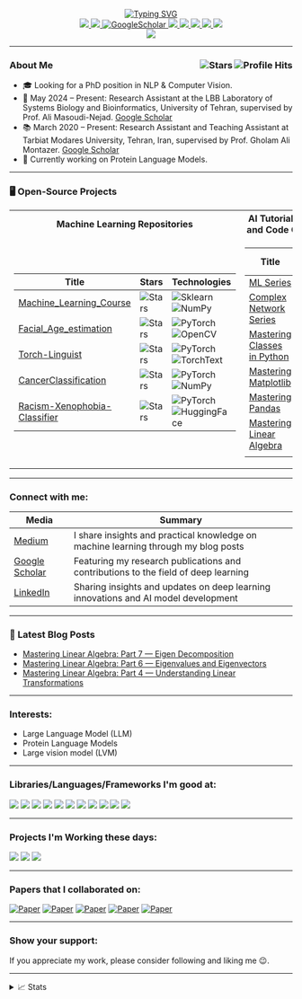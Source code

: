 <p align="center">
<a href="https://github.com/ebimsv">
    <img src="https://readme-typing-svg.demolab.com?font=Georgia&size=18&duration=2000&pause=100&multiline=true&width=500&height=100&lines=Ebrahim+Mousavi;Researcher+%7C+ML+Engineer;Generative AI+%7C+Computer+Vision+%7C+LLM; Looking+for+PhD+Position in GenAI" alt="Typing SVG"/>
</a> 
  
<br/>

<a href="https://www.linkedin.com/in/ebimsv/">
    <img src="https://img.shields.io/badge/-Linkedin-blue?style=flat-square&logo=linkedin">
</a>
<a href="https://drive.google.com/file/d/18KCwj3AZBct9nFeb21rRQYmZL-TNiE8x/view?usp=drive_link">
    <img src="https://img.shields.io/badge/PDF-CV-red?style=flat-square&logo=adobe">
</a>  
<a href='https://scholar.google.co.uk/citations?hl=en&user=1pfrUbQAAAAJ' target="_blank">
    <img alt='GoogleScholar' src='https://img.shields.io/badge/Scholar-100000?style=flat&logo=GoogleScholar&logoColor=white&&color=0181FF'>
</a>
<a href="https://www.kaggle.com/ebimsv">
    <img src="https://img.shields.io/badge/Kaggle-20BEFF?style=flat&logo=Kaggle&logoColor=white">
</a>
<a href="https://www.instagram.com/ebiimsv/">
    <img src="https://img.shields.io/badge/Instagram-E4405F?style=flat&logo=instagram&logoColor=white">
</a>
<a href="https://twitter.com/ebiimsv">
    <img src="https://img.shields.io/badge/Twitter-1DA1F2?style=flat&logo=twitter&logoColor=white">
</a>
<a href="https://t.me/ebiimsv">
    <img src="https://img.shields.io/badge/Telegram-2CA5E0?style=flat&logo=telegram&logoColor=white">
</a>

<a href="mailto:ebimsv0501@gmail.com">
    <img src="https://img.shields.io/badge/Gmail-D14836?style=flat&logo=gmail&logoColor=white">
</a>

<br/>

<a href="https://github.com/ebimsv">
    <img src="https://github-stats-alpha.vercel.app/api?username=ebimsv&cc=22272e&tc=37BCF6&ic=fff&bc=0000">
</a>
</p>

---

<h3>About Me <img align="right" alt="Profile Hits" src="https://komarev.com/ghpvc/?username=ebimsv&color=36b812"> <img align="right" alt="Stars" src="https://img.shields.io/github/stars/ebimsv?style=social"> </h3>

- 🎓 Looking for a PhD position in NLP & Computer Vision.
- 🔬 May 2024 – Present: Research Assistant at the LBB Laboratory of Systems Biology and Bioinformatics, University of Tehran, supervised by Prof. Ali Masoudi-Nejad. [Google Scholar](https://scholar.google.com/citations?user=KsYyCLAAAAAJ&hl=en)
- 📚 March 2020 – Present: Research Assistant and Teaching Assistant at Tarbiat Modares University, Tehran, Iran, supervised by Prof. Gholam Ali Montazer. [Google Scholar](https://scholar.google.com/citations?user=YFobHWAAAAAJ&hl=en)
- 🧬 Currently working on Protein Language Models.

---

### 🖥️ Open-Source Projects

<table>
<tr><th>Machine Learning Repositories</th><th>AI Tutorials: Theory and Code Combined</th></tr>
<tr><td>

| Title                                                                                  | Stars                                                                                                                                    | Technologies                                                                                                                                                                                      |
| -------------------------------------------------------------------------------------- | ---------------------------------------------------------------------------------------------------------------------------------------- | ------------------------------------------------------------------------------------------------------------------------------------------------------------------------------------------------- |
| [Machine_Learning_Course](https://github.com/Ebimsv/Machine_Learning_Course)           | <img alt="Stars" src="https://img.shields.io/github/stars/ebimsv/Machine_Learning_Course?style=flat-square&labelColor=black"/>           | ![Sklearn](https://img.shields.io/badge/scikit--learn-%23F7931E.svg?style=flat&logo=scikit-learn&logoColor=white) ![NumPy](https://img.shields.io/badge/NumPy-black?style=flat-square&logo=numpy) |
| [Facial_Age_estimation](https://github.com/ebimsv/Facial_Age_estimation_PyTorch)       | <img alt="Stars" src="https://img.shields.io/github/stars/Ebimsv/Facial_Age_estimation_PyTorch?style=flat-square&labelColor=black"/>     | ![PyTorch](https://img.shields.io/badge/PyTorch-black?style=flat-square&logo=pytorch) ![OpenCV](https://img.shields.io/badge/opencv-%23white.svg?style=flat&logo=OpenCV&logoColor=white)          |
| [Torch-Linguist](https://github.com/Ebimsv/Torch-Linguist)                             | <img alt="Stars" src="https://img.shields.io/github/stars/ebimsv/Torch-Linguist?style=flat-square&labelColor=black"/>                    | ![PyTorch](https://img.shields.io/badge/PyTorch-black?style=flat-square&logo=pytorch) ![TorchText](https://img.shields.io/badge/TorchText-black?style=flat-square&logo=TorchText)                 |
| [CancerClassification](https://github.com/Ebimsv/ChestCancerClassification-PyTorch)    | <img alt="Stars" src="https://img.shields.io/github/stars/ebimsv/ChestCancerClassification-PyTorch?style=flat-square&labelColor=black"/> | ![PyTorch](https://img.shields.io/badge/PyTorch-black?style=flat-square&logo=pytorch) ![NumPy](https://img.shields.io/badge/NumPy-black?style=flat-square&logo=numpy)                             |
| [Racism-Xenophobia-Classifier](https://github.com/Ebimsv/Racism-Xenophobia-Classifier) | <img alt="Stars" src="https://img.shields.io/github/stars/ebimsv/Racism-Xenophobia-Classifier?style=flat-square&labelColor=black"/>      | ![PyTorch](https://img.shields.io/badge/PyTorch-black?style=flat-square&logo=pytorch) ![HuggingFace](https://img.shields.io/badge/%F0%9F%A4%97-Transformers-yellow)                               |

</td><td>

| Title                                                                                                                                      | Tutorial Count |
| ------------------------------------------------------------------------------------------------------------------------------------------ | -------------- |
| [ML Series](https://medium.com/@ebimsv/machine-learning-series-day-1-introduction-c3b6e8410a1e)                                            | 44             |
| [Complex Network Series](https://medium.com/@ebimsv/complex-network-series-part-1-an-overview-ddd9e0b6ec3a)                                | 7              |
| [Mastering Classes in Python](https://medium.com/@ebimsv/mastering-classes-in-python-1-introduction-to-classes-bd5c0170dcfd)               | 5              |
| [Mastering Matplotlib](https://medium.com/@ebimsv/mastering-matplotlib-part-9-integrating-matplotlib-with-other-libraries-ba93071ec8bf)    | 9              |
| [Mastering Pandas](https://medium.com/@ebimsv/mastering-pandas-part-5-data-aggregation-and-grouping-d5f1f2df2114)                          | 5              |
| [Mastering Linear Algebra](https://medium.com/@ebimsv/mastering-linear-algebra-part-7-eigen-decomposition-cf3c50308ba7)           | 8              |
|                                                                                                                                            |

</td></tr> </table>

---

<h3 align="left">Connect with me:</h3>

| Media                                                                            | Summary                                                                            |
| -------------------------------------------------------------------------------- | ---------------------------------------------------------------------------------- |
| [Medium ](https://medium.com/@ebimsv/)                                           | I share insights and practical knowledge on machine learning through my blog posts |
| [Google Scholar](https://scholar.google.co.uk/citations?hl=en&user=1pfrUbQAAAAJ) | Featuring my research publications and contributions to the field of deep learning |
| [LinkedIn ](https://www.linkedin.com/in/ebiimsv/)                                | Sharing insights and updates on deep learning innovations and AI model development |

---

### 📕 Latest Blog Posts

- [Mastering Linear Algebra: Part 7 — Eigen Decomposition](https://medium.com/@ebimsv/mastering-linear-algebra-part-7-eigen-decomposition-cf3c50308ba7)
- [Mastering Linear Algebra: Part 6 — Eigenvalues and Eigenvectors](https://medium.com/@ebimsv/mastering-linear-algebra-part-6-eigenvalues-and-eigenvectors-7927cab9a0ad)
- [Mastering Linear Algebra: Part 4 — Understanding Linear Transformations](https://medium.com/@ebimsv/mastering-linear-algebra-part-4-understanding-linear-transformations-and-their-geometric-363235e0a700)

---

### Interests:

- Large Language Model (LLM)
- Protein Language Models
- Large vision model (LVM)

---

### Libraries/Languages/Frameworks I'm good at:

<img src='https://img.shields.io/badge/PyTorch-EE4C2C?style=flat&logo=pytorch&logoColor=white'/> <img src='https://img.shields.io/badge/Python-FFD43B?style=flat&logo=python&logoColor=blue'/> <img src='https://img.shields.io/badge/numpy-%23013243.svg?style=flat&logo=numpy&logoColor=white'/>
<img src='https://img.shields.io/badge/Matplotlib-%23ffffff.svg?style=flat&logo=Matplotlib&logoColor=black'/>
<img src='https://img.shields.io/badge/pandas-%23150458.svg?style=flat&logo=pandas&logoColor=white'/>
<img src='https://img.shields.io/badge/scikit--learn-%23F7931E.svg?style=flat&logo=scikit-learn&logoColor=white'/>
<img src='https://img.shields.io/badge/opencv-%23white.svg?style=flat&logo=opencv&logoColor=white'/>
<img src='https://img.shields.io/badge/SciPy-%230C55A5.svg?style=flat&logo=scipy&logoColor=%white'/>
<img src='https://img.shields.io/badge/Linux-FCC624?style=flat&logo=linux&logoColor=black'/>
<img src='https://img.shields.io/badge/fastapi-109989?style=flat&logo=FASTAPI&logoColor=white'/>
<img src='https://img.shields.io/badge/Docker-2CA5E0?style=flat&logo=docker&logoColor=white'/>

---

### Projects I'm Working these days:

<img src='https://img.shields.io/badge/LLM-Deep%20Learning%20for%20Language%20Modeling-blue?style=flat)'/> 
<img src='https://img.shields.io/badge/ASR-Automatic%20Speech%20Recognition-blue?style=flat'/> 
<img src='https://img.shields.io/badge/Medical%20Segmentation-Image%20Analysis%20in%20Medicine-blue?style=flat'/>

---

### Papers that I collaborated on:

[![Paper](https://img.shields.io/badge/Q1_Journal-2023-brightgreen.svg)](https://link.springer.com/article/10.1007/s40692-023-00303-w)
[![Paper](https://img.shields.io/badge/Q1_Journal-2023-brightwhite.svg)](https://www.sciencedirect.com/science/article/abs/pii/S026772612300177X)
[![Paper](https://img.shields.io/badge/Arxiv-2021-bright.svg)](https://arxiv.org/abs/2111.14262)
[![Paper](https://img.shields.io/badge/Arxiv-2022-bright.svg)](https://arxiv.org/pdf/2108.04893)
[![Paper](https://img.shields.io/badge/Arxiv-2022-bright.svg)](https://www.arxiv.org/pdf/2408.12619)

---

### Show your support:

If you appreciate my work, please consider following and liking me 😉.

---

<details>
<summary>📈 Stats</summary>
<br>
My Github Stats

![](http://github-profile-summary-cards.vercel.app/api/cards/profile-details?username=ebimsv&theme=dracula)
![](http://github-profile-summary-cards.vercel.app/api/cards/repos-per-language?username=ebimsv&theme=dracula)
![](http://github-profile-summary-cards.vercel.app/api/cards/most-commit-language?username=ebimsv&theme=dracula)

<br>
</details>
